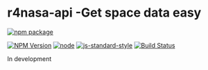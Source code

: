 

# r4nasa-api -Get space data easy

[![npm package](https://nodei.co/npm/r4nasa-api.png?downloads=true&downloadRank=true&stars=true)](https://nodei.co/npm/r4nasa-api/)

[![NPM Version](https://img.shields.io/npm/v/r4nasa-api.svg?style=flat-square)](https://www.npmjs.com/package/r4nasa-api)
[![node](https://img.shields.io/node/v/telegraf.svg?style=flat-square)](https://www.npmjs.com/package/r4nasa-api)
[![js-standard-style](https://img.shields.io/badge/code%20style-standard-brightgreen.svg?style=flat-square)](http://standardjs.com/)
[![Build Status](https://secure.travis-ci.org/R4yGM/r4nasa-api.png?branch=master)](http://travis-ci.org/R4yGM/r4nasa-api)



In development 


